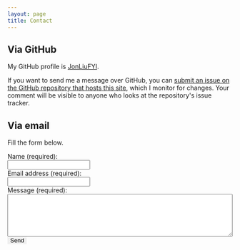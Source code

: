 ```yaml
---
layout: page
title: Contact
---
```


## Via GitHub
My GitHub profile is [JonLiuFYI](https://github.com/JonLiuFYI).

If you want to send me a message over GitHub, you can [submit an issue on the GitHub repository that hosts this site](https://github.com/JonLiuFYI/JonLiuFYI.github.io/issues/new), which I monitor for changes. Your comment will be visible to anyone who looks at the repository's issue tracker.

## Via email
Fill the form below.

<script type="text/javascript">var submitted=false;</script>

<form name="gform" id="gform" enctype="text/plain" action="https://docs.google.com/forms/d/e/1FAIpQLSc8bLsvw1aYVdq1GgxqznCfXdUo6G_qiDrPoDz3Zlpl8u7ESw/formResponse?" target="hidden_iframe">
    <label>Name (required):<br>
        <input type="text" name="entry.861308243" id="entry.861308243"><br>
    </label>
    <label>Email address (required):<br>
        <input type="email" name="entry.2034820907" id="entry.2034820907"><br>
    </label>
    <label>Message (required):<br>
        <textarea name="entry.1629561127" id="entry.1629561127" rows="6"
        style="width: 100%"></textarea>
    </label>
    <div>
        <input type="submit" value="Send" class="button button--primary button--pill" style="border: 0">
    </div>
</form>
